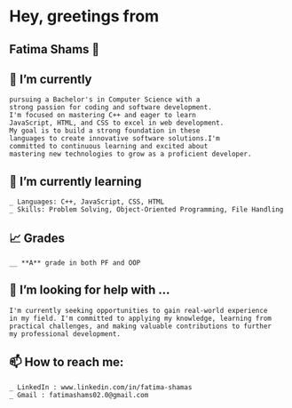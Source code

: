 # Hey, greetings from 
## Fatima Shams 👋
<!--
**FatimaShamas/FatimaShamas** is a ✨ _special_ ✨ repository because its `README.md` (this file) appears on your GitHub profile.

Here are some ideas to get you started:
-->

## 🔭 I’m currently  
    pursuing a Bachelor's in Computer Science with a 
    strong passion for coding and software development.
    I'm focused on mastering C++ and eager to learn 
    JavaScript, HTML, and CSS to excel in web development.
    My goal is to build a strong foundation in these 
    languages to create innovative software solutions.I'm
    committed to continuous learning and excited about 
    mastering new technologies to grow as a proficient developer.

## 🌱 I’m currently learning 
    _ Languages: C++, JavaScript, CSS, HTML
    _ Skills: Problem Solving, Object-Oriented Programming, File Handling

## 📈 Grades
    __ **A** grade in both PF and OOP

## 🤔 I’m looking for help with ...
    I'm currently seeking opportunities to gain real-world experience
    in my field. I'm committed to applying my knowledge, learning from
    practical challenges, and making valuable contributions to further
    my professional development.

## 📫 How to reach me: 
    _ LinkedIn : www.linkedin.com/in/fatima-shamas
    _ Gmail : fatimashams02.0@gmail.com



